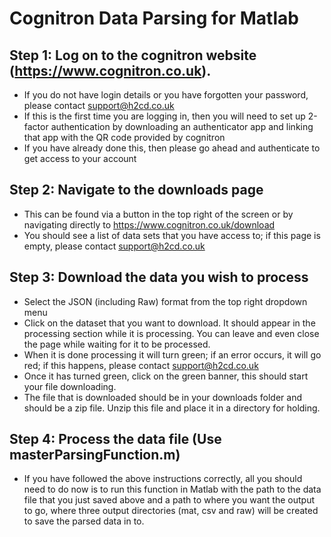 # Cognitron Data Parsing for Matlab

## Step 1: Log on to the cognitron website (https://www.cognitron.co.uk).
- If you do not have login details or you have forgotten your password, please contact support@h2cd.co.uk
- If this is the first time you are logging in, then you will need to set up 2-factor authentication by downloading an authenticator app and linking that app with the QR code provided by cognitron
- If you have already done this, then please go ahead and authenticate to get access to your account


## Step 2: Navigate to the downloads page
- This can be found via a button in the top right of the screen or by navigating directly to https://www.cognitron.co.uk/download
- You should see a list of data sets that you have access to; if this page is empty, please contact support@h2cd.co.uk

## Step 3: Download the data you wish to process
- Select the JSON (including Raw) format from the top right dropdown menu
- Click on the dataset that you want to download. It should appear in the processing section while it is processing. You can leave and even close the page while waiting for it to be processed.
- When it is done processing it will turn green; if an error occurs, it will go red; if this happens, please contact support@h2cd.co.uk
- Once it has turned green, click on the green banner, this should start your file downloading.
- The file that is downloaded should be in your downloads folder and should be a zip file. Unzip this file and place it in a directory for holding.

## Step 4: Process the data file (Use masterParsingFunction.m)
 - If you have followed the above instructions correctly, all you should need to do now is to run this function in Matlab with the path to the data file that you just saved above and a path to where you want the output to go, where three output directories (mat, csv and raw) will be created to save the parsed data in to.


